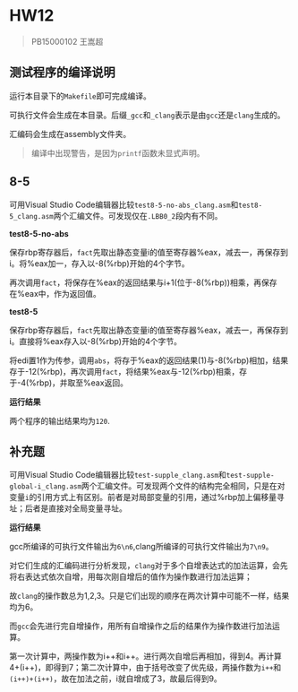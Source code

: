 # HW12
>   PB15000102 王嵩超

## 测试程序的编译说明
运行本目录下的`Makefile`即可完成编译。

可执行文件会生成在本目录。后缀`_gcc`和`_clang`表示是由`gcc`还是`clang`生成的。

汇编码会生成在assembly文件夹。

>   编译中出现警告，是因为`printf`函数未显式声明。

## 8-5
可用Visual Studio Code编辑器比较`test8-5-no-abs_clang.asm`和`test8-5_clang.asm`两个汇编文件。可发现仅在`.LBB0_2`段内有不同。

**test8-5-no-abs**

保存rbp寄存器后，`fact`先取出静态变量i的值至寄存器%eax，减去一，再保存到i。将%eax加一，存入以-8(%rbp)开始的4个字节。

再次调用`fact`，将保存在%eax的返回结果与i+1(位于-8(%rbp))相乘，再保存在%eax中，作为返回值。


**test8-5**

保存rbp寄存器后，`fact`先取出静态变量i的值至寄存器%eax，减去一，再保存到i。直接将%eax存入以-8(%rbp)开始的4个字节。

将edi置1作为传参，调用`abs`，将存于%eax的返回结果(1)与-8(%rbp)相加，结果存于-12(%rbp)，再次调用`fact`，将结果%eax与-12(%rbp)相乘，存于-4(%rbp)，并取至%eax返回。

**运行结果**

两个程序的输出结果均为`120`.

## 补充题
可用Visual Studio Code编辑器比较`test-supple_clang.asm`和`test-supple-global-i_clang.asm`两个汇编文件。可发现两个文件的结构完全相同，只是在对变量`i`的引用方式上有区别。前者是对局部变量的引用，通过%rbp加上偏移量寻址；后者是直接对全局变量寻址。

**运行结果**

gcc所编译的可执行文件输出为`6\n6`,clang所编译的可执行文件输出为`7\n9`。

对它们生成的汇编码进行分析发现，`clang`对于多个自增表达式的加法运算，会先将右表达式依次自增，用每次刚自增后的值作为操作数进行加法运算；

故`clang`的操作数总为1,2,3。只是它们出现的顺序在两次计算中可能不一样，结果均为6。

而`gcc`会先进行完自增操作，用所有自增操作之后的结果作为操作数进行加法运算。

第一次计算中，两操作数为i++和i++。进行两次自增后再相加，得到4。再计算4+(i++)，即得到7；第二次计算中，由于括号改变了优先级，两操作数为`i++`和`(i++)+(i++)`，故在加法之前，i就自增成了3，故最后得到9。